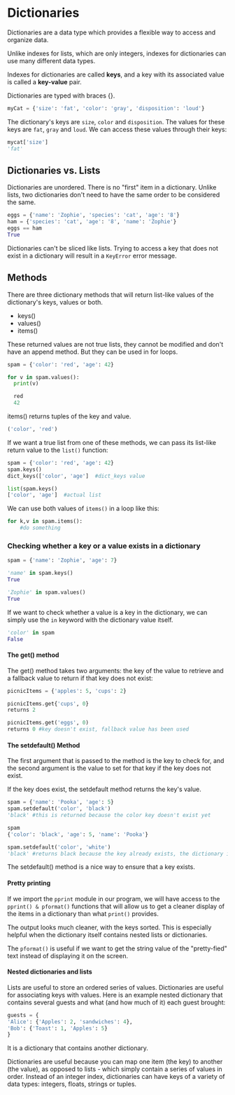 # Dictionaries

Dictionaries are a data type which provides a flexible way to access and organize data.

Unlike indexes for lists, which are only integers, indexes for dictionaries can use many different data types.

Indexes for dictionaries are called **keys**, and a key with its associated value is called a **key-value** pair. 

Dictionaries are typed with braces {}.

```python
myCat = {'size': 'fat', 'color': 'gray', 'disposition': 'loud'}
```

The dictionary's keys are `size`, `color` and `disposition`. The values for these keys are `fat`,  `gray` and `loud`. We can access these values through their keys:

```python
mycat['size']
'fat'
```

## Dictionaries vs. Lists

Dictionaries are unordered. There is no "first" item in a dictionary. Unlike lists, two dictionaries don't need to have the same order to be considered the same.

```python
eggs = {'name': 'Zophie', 'species': 'cat', 'age': '8'}
ham = {'species': 'cat', 'age': '8', 'name': 'Zophie'}
eggs == ham
True
```

Dictionaries can't be sliced like lists. Trying to access a key that does not exist in a dictionary will result in a ```KeyError``` error message.

## Methods

There are three dictionary methods that will return list-like values of the dictionary's keys, values or both.

* keys()
* values()
* items()

These returned values are not true lists, they cannot be modified and don't have an append method. But they can be used in for loops.

```python
spam = {'color': 'red', 'age': 42}

for v in spam.values():
  print(v)

  red
  42
```

items() returns tuples of the key and value.

```python
('color', 'red')
```

If we want a true list from one of these methods, we can pass its list-like return value to the `list()` function:

```python
spam = {'color': 'red', 'age': 42}
spam.keys()
dict_keys(['color', 'age']  #dict_keys value

list(spam.keys()
['color', 'age']  #actual list
```

We can use both values of `items()` in a loop like this:

```python
for k,v in spam.items():
    #do something
```

### Checking whether a key or a value exists in a dictionary

```python
spam = {'name': 'Zophie', 'age': 7}

'name' in spam.keys()
True

'Zophie' in spam.values()
True
```

If we want to check whether a value is a key in the dictionary, we can simply use the ```in``` keyword with the dictionary value itself.

```python
'color' in spam
False
```

#### The get() method

The get() method takes two arguments: the key of the value to retrieve and a fallback value to return if that key does not exist:

```python
picnicItems = {'apples': 5, 'cups': 2}

picnicItems.get{'cups', 0}
returns 2

picnicItems.get('eggs', 0)
returns 0 #key doesn't exist, fallback value has been used
```

#### The setdefault() Method

The first argument that is passed to the method is the key to check for, and the second argument is the value to set for that key if the key does not exist.

If the key does exist, the setdefault method returns the key's value.

```python
spam = {'name': 'Pooka', 'age': 5}
spam.setdefault('color', 'black')
'black' #this is returned because the color key doesn't exist yet

spam
{'color': 'black', 'age': 5, 'name': 'Pooka'}

spam.setdefault('color', 'white')
'black' #returns black because the key already exists, the dictionary is not changed.
```

The setdefault() method is a nice way to ensure that a key exists.

#### Pretty printing

If we import the ```pprint``` module in our program, we will have access to the ```pprint() & pformat()``` functions that will allow us to get a cleaner display of the items in a dictionary than what ```print()``` provides.

The output looks much cleaner, with the keys sorted. This is especially helpful when the dictionary itself contains nested lists or dictionaries.

The ```pformat()``` is useful if we want to get the string value of the "pretty-fied" text instead of displaying it on the screen.

#### Nested dictionaries and lists

Lists are useful to store an ordered series of values. Dictionaries are useful for associating keys with values. Here is an example nested dictionary that contains several guests and what (and how much of it) each guest brought:

```python
guests = {
'Alice': {'Apples': 2, 'sandwiches': 4},
'Bob': {'Toast': 1, 'Apples': 5}
}
```

It is a dictionary that contains another dictionary.

Dictionaries are useful because you can map one item (the key) to another (the value), as opposed to lists - which simply contain a series of values in order. Instead of an integer index, dictionaries can have keys of a variety of data types: integers, floats, strings or tuples.